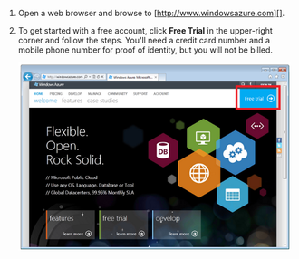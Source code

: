 1. Open a web browser and browse to [http://www.windowsazure.com][].
2. To get started with a free account, click **Free Trial** in the upper-right corner and follow the steps. You'll need a credit card number and a mobile phone number for proof of identity, but you will not be billed.
   
   ![Azure Web Site][0]

[0]: ./media/create-azure-account/freetrialonwindowsazurehomepage.png

